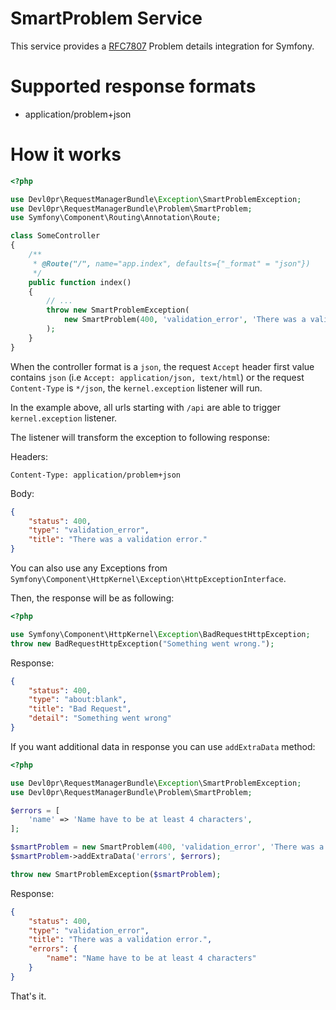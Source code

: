 SmartProblem Service
============

This service provides a [RFC7807](https://tools.ietf.org/html/rfc7807) Problem details integration for Symfony.

Supported response formats
============

- application/problem+json

How it works
============

```php
<?php

use Devl0pr\RequestManagerBundle\Exception\SmartProblemException;
use Devl0pr\RequestManagerBundle\Problem\SmartProblem;
use Symfony\Component\Routing\Annotation\Route;

class SomeController
{
    /**
     * @Route("/", name="app.index", defaults={"_format" = "json"})
     */
    public function index()
    {
        // ...
        throw new SmartProblemException(
            new SmartProblem(400, 'validation_error', 'There was a validation error.')
        );
    }
}
```

When the controller format is a `json`, 
the request `Accept` header first value contains `json` (i.e `Accept: application/json, text/html`) 
or the request `Content-Type` is `*/json`, 
the `kernel.exception` listener will run. 


In the example above, all urls starting with `/api` are able to trigger `kernel.exception` listener.

The listener will transform the exception to following response:

Headers:

`Content-Type: application/problem+json`

Body:

```json
{
    "status": 400,
    "type": "validation_error",
    "title": "There was a validation error."
}
```

You can also use any Exceptions from `Symfony\Component\HttpKernel\Exception\HttpExceptionInterface`. 

Then, the response will be as following:

```php
<?php

use Symfony\Component\HttpKernel\Exception\BadRequestHttpException;
throw new BadRequestHttpException("Something went wrong.");
```

Response:

```json
{
    "status": 400,
    "type": "about:blank",
    "title": "Bad Request",
    "detail": "Something went wrong"
}
```

If you want additional data in response you can use `addExtraData` method:

```php
<?php

use Devl0pr\RequestManagerBundle\Exception\SmartProblemException;
use Devl0pr\RequestManagerBundle\Problem\SmartProblem;

$errors = [
    'name' => 'Name have to be at least 4 characters',
];

$smartProblem = new SmartProblem(400, 'validation_error', 'There was a validation error.');
$smartProblem->addExtraData('errors', $errors);

throw new SmartProblemException($smartProblem);
```

Response:

```json
{
    "status": 400,
    "type": "validation_error",
    "title": "There was a validation error.",
    "errors": {
        "name": "Name have to be at least 4 characters"
    }
}
```

That's it.